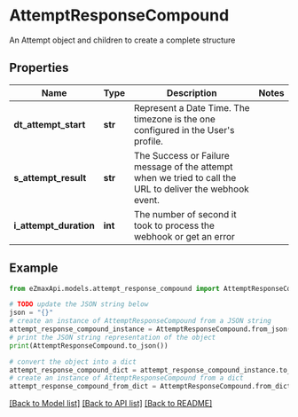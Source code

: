 # AttemptResponseCompound

An Attempt object and children to create a complete structure

## Properties

Name | Type | Description | Notes
------------ | ------------- | ------------- | -------------
**dt_attempt_start** | **str** | Represent a Date Time. The timezone is the one configured in the User&#39;s profile. | 
**s_attempt_result** | **str** | The Success or Failure message of the attempt when we tried to call the URL to deliver the webhook event. | 
**i_attempt_duration** | **int** | The number of second it took to process the webhook or get an error | 

## Example

```python
from eZmaxApi.models.attempt_response_compound import AttemptResponseCompound

# TODO update the JSON string below
json = "{}"
# create an instance of AttemptResponseCompound from a JSON string
attempt_response_compound_instance = AttemptResponseCompound.from_json(json)
# print the JSON string representation of the object
print(AttemptResponseCompound.to_json())

# convert the object into a dict
attempt_response_compound_dict = attempt_response_compound_instance.to_dict()
# create an instance of AttemptResponseCompound from a dict
attempt_response_compound_from_dict = AttemptResponseCompound.from_dict(attempt_response_compound_dict)
```
[[Back to Model list]](../README.md#documentation-for-models) [[Back to API list]](../README.md#documentation-for-api-endpoints) [[Back to README]](../README.md)


